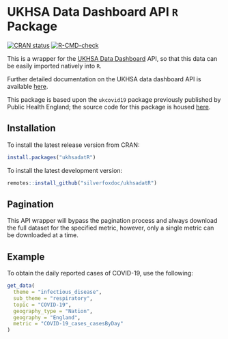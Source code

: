 # UKHSA Data Dashboard API `R` Package

[![CRAN status](https://www.r-pkg.org/badges/version/ukhsadatR)](https://CRAN.R-project.org/package=ukhsadatR)
[![R-CMD-check](https://github.com/silverfoxdoc/ukhsadatR/actions/workflows/R-CMD-check.yaml/badge.svg)](https://github.com/silverfoxdoc/ukhsadatR/actions)

This is a wrapper for the [UKHSA Data Dashboard](https://ukhsa-dashboard.data.gov.uk/) API, so that this data can be easily imported natively into `R`.

Further detailed documentation on the UKHSA data dashboard API is available [here](https://ukhsa-dashboard.data.gov.uk/access-our-data).

This package is based upon the `ukcovid19` package previously published by Public Health England; the source code for this package is housed [here](https://github.com/UKHSA-Internal/coronavirus-dashboard-api-R-sdk).


## Installation

To install the latest release version from CRAN:
``` r
install.packages("ukhsadatR")
```

To install the latest development version:
``` r
remotes::install_github("silverfoxdoc/ukhsadatR")
```

## Pagination

This API wrapper will bypass the pagination process and always download the full dataset for the specified metric, however, only a single metric can be downloaded at a time.

## Example

To obtain the daily reported cases of COVID-19, use the following:

``` r
get_data(
  theme = "infectious_disease",
  sub_theme = "respiratory",
  topic = "COVID-19",
  geography_type = "Nation",
  geography = "England",
  metric = "COVID-19_cases_casesByDay"
)
```
